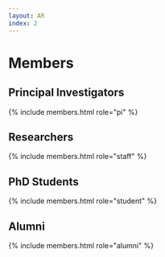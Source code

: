 ```yaml
---
layout: AR
index: 2
---
```


# Members

## Principal Investigators

{% include members.html role="pi" %}

## Researchers

{% include members.html role="staff" %}

## PhD Students

{% include members.html role="student" %}

## Alumni

{% include members.html role="alumni" %}

